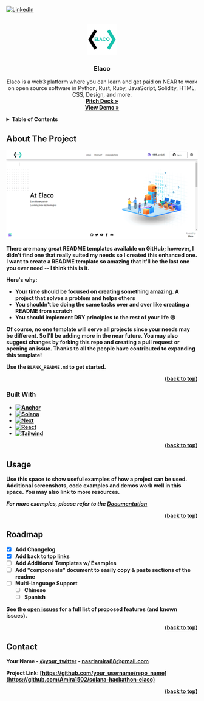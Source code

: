<a name="readme-top"></a>


[![LinkedIn][linkedin-shield]][linkedin-url]

<!-- PROJECT LOGO -->
<br />
<div align="center">
  <a href="https://github.com/Amira1502/solana-hackathon-elaco">
    <img src="https://github.com/Amira1502/solana-hackathon-elaco/blob/master/app/public/logo.png" alt="Logo" width="80" height="80">
  </a>
  <h3 align="center">Elaco</h3>
    <p align="center">
    Elaco is a web3 platform where you can learn and  get paid on NEAR to work on open source software in Python, Rust, Ruby, JavaScript, Solidity, HTML, CSS, Design,     and more.  
    <br />
    <a href="https://docs.google.com/presentation/d/1xtrO0wN-lu5iWtvNC389wLauVxTpzeWPTlfLPYcEsp4/edit#slide=id.gcc9050bdf8_0_388"><strong>Pitch Deck »</a>
    <br />
    <a href="https://www.youtube.com/watch?v=OWrH-FxUG_E">View Demo »</a>
  </p>
</div>


<!-- TABLE OF CONTENTS -->
<details>
  <summary>Table of Contents</summary>
  <ol>
    <li>
      <a href="#about-the-project">About The Project</a>
      <ul>
        <li><a href="#built-with">Built With</a></li>
      </ul>
    </li>
    <li><a href="#usage">Usage</a></li>
    <li><a href="#roadmap">Roadmap</a></li>
    <li><a href="#contact">Contact</a></li>
  </ol>
</details>



<!-- ABOUT THE PROJECT -->
## About The Project

[![Product Name Screen Shot][product-screenshot]](https://example.com)

There are many great README templates available on GitHub; however, I didn't find one that really suited my needs so I created this enhanced one. I want to create a README template so amazing that it'll be the last one you ever need -- I think this is it.

Here's why:
* Your time should be focused on creating something amazing. A project that solves a problem and helps others
* You shouldn't be doing the same tasks over and over like creating a README from scratch
* You should implement DRY principles to the rest of your life :smile:

Of course, no one template will serve all projects since your needs may be different. So I'll be adding more in the near future. You may also suggest changes by forking this repo and creating a pull request or opening an issue. Thanks to all the people have contributed to expanding this template!

Use the `BLANK_README.md` to get started.

<p align="right">(<a href="#readme-top">back to top</a>)</p>



### Built With
* [![Anchor][Anchor.com]][anchor-url]
* [![Solana][Solana.com]][Solana-url]
* [![Next][Next.js]][Next-url]
* [![React][React.js]][React-url]
* [![Tailwind][Tailwind.com]][Tailwind-url]

<p align="right">(<a href="#readme-top">back to top</a>)</p>

<!-- USAGE EXAMPLES -->
## Usage

Use this space to show useful examples of how a project can be used. Additional screenshots, code examples and demos work well in this space. You may also link to more resources.

_For more examples, please refer to the [Documentation](https://example.com)_

<p align="right">(<a href="#readme-top">back to top</a>)</p>


<!-- ROADMAP -->
## Roadmap

- [x] Add Changelog
- [x] Add back to top links
- [ ] Add Additional Templates w/ Examples
- [ ] Add "components" document to easily copy & paste sections of the readme
- [ ] Multi-language Support
    - [ ] Chinese
    - [ ] Spanish

See the [open issues](https://github.com/othneildrew/Best-README-Template/issues) for a full list of proposed features (and known issues).

<p align="right">(<a href="#readme-top">back to top</a>)</p>


<!-- CONTACT -->
## Contact

Your Name - [@your_twitter](https://twitter.com/amiranasri88) - nasriamira88@gmail.com

Project Link: [https://github.com/your_username/repo_name](https://github.com/Amira1502/solana-hackathon-elaco)

<p align="right">(<a href="#readme-top">back to top</a>)</p>


<!-- MARKDOWN LINKS & IMAGES -->
<!-- https://www.markdownguide.org/basic-syntax/#reference-style-links -->
[linkedin-shield]: https://img.shields.io/badge/-LinkedIn-black.svg?style=for-the-badge&logo=linkedin&colorB=555
[linkedin-url]: https://www.linkedin.com/in/amira-nasri-135582112/
[product-screenshot]: app/public/landing.png
[Next.js]: https://img.shields.io/badge/next.js-000000?style=for-the-badge&logo=nextdotjs&logoColor=white
[Next-url]: https://nextjs.org/
[React.js]: https://img.shields.io/badge/React-20232A?style=for-the-badge&logo=react&logoColor=61DAFB
[React-url]: https://reactjs.org/
[Tailwind.com]: https://img.shields.io/badge/Tailwind-563D7C?style=for-the-badge&logo=tailwind&logoColor=white
[Tailwind-url]: https://tailwindcss.com/
[Anchor.com]: https://img.shields.io/badge/Anchor-20232A?style=for-the-badge&logo=anchor&logoColor=white
[Anchor-url]: https://www.anchor-lang.com/
[Solana.com]: https://img.shields.io/badge/Solana-20232A?style=for-the-badge&logo=solana&logoColor=white
[Solana-url]: https://solana.com/
